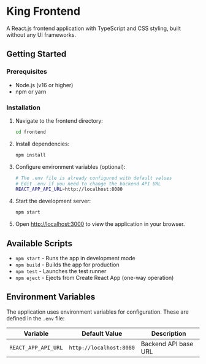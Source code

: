 # King Frontend

A React.js frontend application with TypeScript and CSS styling, built without any UI frameworks.

## Getting Started

### Prerequisites

- Node.js (v16 or higher)
- npm or yarn

### Installation

1. Navigate to the frontend directory:
   ```bash
   cd frontend
   ```

2. Install dependencies:
   ```bash
   npm install
   ```

3. Configure environment variables (optional):
   ```bash
   # The .env file is already configured with default values
   # Edit .env if you need to change the backend API URL
   REACT_APP_API_URL=http://localhost:8080
   ```

4. Start the development server:
   ```bash
   npm start
   ```

5. Open [http://localhost:3000](http://localhost:3000) to view the application in your browser.

## Available Scripts

- `npm start` - Runs the app in development mode
- `npm build` - Builds the app for production
- `npm test` - Launches the test runner
- `npm eject` - Ejects from Create React App (one-way operation)

## Environment Variables

The application uses environment variables for configuration. These are defined in the `.env` file:

| Variable | Default Value | Description |
|----------|---------------|-------------|
| `REACT_APP_API_URL` | `http://localhost:8080` | Backend API base URL |


